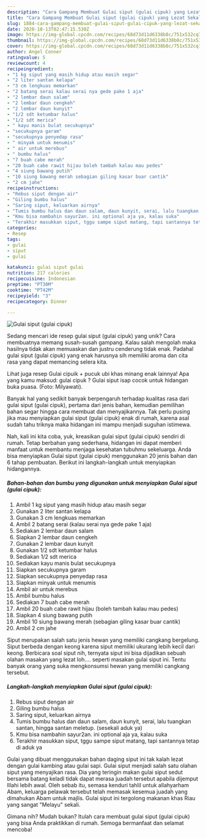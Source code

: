 ```yaml
---
description: "Cara Gampang Membuat Gulai siput (gulai cipuk) yang Lezat Sekali"
title: "Cara Gampang Membuat Gulai siput (gulai cipuk) yang Lezat Sekali"
slug: 1884-cara-gampang-membuat-gulai-siput-gulai-cipuk-yang-lezat-sekali
date: 2020-10-13T02:47:15.530Z
image: https://img-global.cpcdn.com/recipes/68d73d11d6338b8c/751x532cq70/gulai-siput-gulai-cipuk-foto-resep-utama.jpg
thumbnail: https://img-global.cpcdn.com/recipes/68d73d11d6338b8c/751x532cq70/gulai-siput-gulai-cipuk-foto-resep-utama.jpg
cover: https://img-global.cpcdn.com/recipes/68d73d11d6338b8c/751x532cq70/gulai-siput-gulai-cipuk-foto-resep-utama.jpg
author: Angel Conner
ratingvalue: 5
reviewcount: 4
recipeingredient:
- "1 kg siput yang masih hidup atau masih segar"
- "2 liter santan kelapa"
- "3 cm lengkuas memarkan"
- "2 batang serai kalau serai nya gede pake 1 aja"
- "2 lembar daun salam"
- "2 lembar daun cengkeh"
- "2 lembar daun kunyit"
- "1/2 sdt ketumbar halus"
- "1/2 sdt merica"
- " kayu manis bulat secukupnya"
- "secukupnya garam"
- "secukupnya penyedap rasa"
- " minyak untuk menumis"
- " air untuk merebus"
- " bumbu halus"
- "7 buah cabe merah"
- "20 buah cabe rawit hijau boleh tambah kalau mau pedes"
- "4 siung bawang putih"
- "10 siung bawang merah sebagian giling kasar buar cantik"
- "2 cm jahe"
recipeinstructions:
- "Rebus siput dengan air"
- "Giling bumbu halus"
- "Saring siput, keluarkan airnya"
- "Tumis bumbu halus dan daun salam, daun kunyit, serai, lalu tuangkan santan, hingga santan meletup. (sesekali aduk ya)"
- "Kmu bisa nambahin sayur2an. ini optional aja ya, kalau suka"
- "Terakhir masukkan siput, tggu sampe siput matang, tapi santannya tetap di aduk ya"
categories:
- Resep
tags:
- gulai
- siput
- gulai

katakunci: gulai siput gulai 
nutrition: 217 calories
recipecuisine: Indonesian
preptime: "PT30M"
cooktime: "PT42M"
recipeyield: "3"
recipecategory: Dinner

---
```



![Gulai siput (gulai cipuk)](https://img-global.cpcdn.com/recipes/68d73d11d6338b8c/751x532cq70/gulai-siput-gulai-cipuk-foto-resep-utama.jpg)

Sedang mencari ide resep gulai siput (gulai cipuk) yang unik? Cara membuatnya memang susah-susah gampang. Kalau salah mengolah maka hasilnya tidak akan memuaskan dan justru cenderung tidak enak. Padahal gulai siput (gulai cipuk) yang enak harusnya sih memiliki aroma dan cita rasa yang dapat memancing selera kita.

Lihat juga resep Gulai cipuik + pucuk ubi khas minang enak lainnya! Apa yang kamu maksud: gulai cipuk ? Gulai siput isap cocok untuk hidangan buka puasa. (Foto: Milyawati).

Banyak hal yang sedikit banyak berpengaruh terhadap kualitas rasa dari gulai siput (gulai cipuk), pertama dari jenis bahan, kemudian pemilihan bahan segar hingga cara membuat dan menyajikannya. Tak perlu pusing jika mau menyiapkan gulai siput (gulai cipuk) enak di rumah, karena asal sudah tahu triknya maka hidangan ini mampu menjadi suguhan istimewa.


Nah, kali ini kita coba, yuk, kreasikan gulai siput (gulai cipuk) sendiri di rumah. Tetap berbahan yang sederhana, hidangan ini dapat memberi manfaat untuk membantu menjaga kesehatan tubuhmu sekeluarga. Anda bisa menyiapkan Gulai siput (gulai cipuk) menggunakan 20 jenis bahan dan 6 tahap pembuatan. Berikut ini langkah-langkah untuk menyiapkan hidangannya.

<!--inarticleads1-->

##### Bahan-bahan dan bumbu yang digunakan untuk menyiapkan Gulai siput (gulai cipuk):

1. Ambil 1 kg siput yang masih hidup atau masih segar
1. Gunakan 2 liter santan kelapa
1. Gunakan 3 cm lengkuas memarkan
1. Ambil 2 batang serai (kalau serai nya gede pake 1 aja)
1. Sediakan 2 lembar daun salam
1. Siapkan 2 lembar daun cengkeh
1. Gunakan 2 lembar daun kunyit
1. Gunakan 1/2 sdt ketumbar halus
1. Sediakan 1/2 sdt merica
1. Sediakan  kayu manis bulat secukupnya
1. Siapkan secukupnya garam
1. Siapkan secukupnya penyedap rasa
1. Siapkan  minyak untuk menumis
1. Ambil  air untuk merebus
1. Ambil  bumbu halus
1. Sediakan 7 buah cabe merah
1. Ambil 20 buah cabe rawit hijau (boleh tambah kalau mau pedes)
1. Siapkan 4 siung bawang putih
1. Ambil 10 siung bawang merah (sebagian giling kasar buar cantik)
1. Ambil 2 cm jahe


Siput merupakan salah satu jenis hewan yang memiliki cangkang bergelung. Siput berbeda dengan keong karena siput memiliki ukurang lebih kecil dari keong. Berbicara soal siput nih, ternyata siput ini bisa dijadikan sebuah olahan masakan yang lezat loh…. seperti masakan gulai siput ini. Tentu banyak orang yang suka mengkonsumsi hewan yang memiliki cangkang tersebut. 

<!--inarticleads2-->

##### Langkah-langkah menyiapkan Gulai siput (gulai cipuk):

1. Rebus siput dengan air
1. Giling bumbu halus
1. Saring siput, keluarkan airnya
1. Tumis bumbu halus dan daun salam, daun kunyit, serai, lalu tuangkan santan, hingga santan meletup. (sesekali aduk ya)
1. Kmu bisa nambahin sayur2an. ini optional aja ya, kalau suka
1. Terakhir masukkan siput, tggu sampe siput matang, tapi santannya tetap di aduk ya


Gulai yang dibuat menggunakan bahan daging siput ini tak kalah lezat dengan gulai kambing atau gulai sapi. Gulai siput menjadi salah satu olahan siput yang menyajikan rasa. Dia yang teringin makan gulai siput sedut bersama batang keladi tidak dapat merasa juadah tersebut apabila dijemput Illahi lebih awal. Oleh sebab itu, semasa kenduri tahlil untuk allahyarham Abam, keluarga pelawak tersebut telah memasak kesemua juadah yang dimahukan Abam untuk majlis. Gulai siput ini tergolong makanan khas Riau yang sangat &#34;Melayu&#34; sekali. 

Gimana nih? Mudah bukan? Itulah cara membuat gulai siput (gulai cipuk) yang bisa Anda praktikkan di rumah. Semoga bermanfaat dan selamat mencoba!
